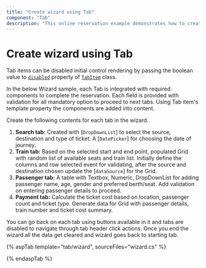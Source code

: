 ```yaml
---
title: "Create wizard using Tab"
component: "Tab"
description: "This online reservation example demonstrates how to create multiple components inside the Essential JS 2 Tab component."
---
```


# Create wizard using Tab

Tab items can be disabled initial control rendering by passing the boolean value to [`disabled`](https://help.syncfusion.com/cr/cref_files/aspnetcore-js2/aspnetcore/Syncfusion.EJ2~Syncfusion.EJ2.Navigations.TabTabItem~Disabled.html) property of [`TabItem`](https://help.syncfusion.com/cr/cref_files/aspnetcore-js2/aspnetcore/Syncfusion.EJ2~Syncfusion.EJ2.Navigations.TabTabItem.html) class.

In the below Wizard sample, each Tab is integrated with required components to complete the reservation. Each field is provided with validation
 for all mandatory option to proceed to next tabs. Using Tab item's template property the components are added into
 content.

Create the following contents for each tab in the wizard.
1. **Search tab:**
   Created with [`DropDownList`] to select the source, destination and type of ticket. A [`DatePicker`] for choosing the date of journey.
2. **Train tab:**
   Based on the selected start and end point, populated Grid with random list of available seats and train list. Initially define the columns
    and row selected event for validating, after the source and destination chosen update the [`dataSource`] for the Grid.
3. **Passenger tab:**
   A table with Textbox, Numeric, DropDownList for adding passenger name, age, gender and preferred berth/seat. Add validation on entering
   passenger details to proceed.
4. **Payment tab:**
   Calculate the ticket cost based on location, passenger count and ticket type. Generate data for Grid with passenger details, train number
   and ticket cost summary.

You can go back on each tab using buttons available in it and tabs are disabled to navigate through tab header click actions. Once you end
the wizard all the data get cleared and wizard goes back to starting tab.

{% aspTab template="tab/wizard", sourceFiles="wizard.cs" %}

{% endaspTab %}